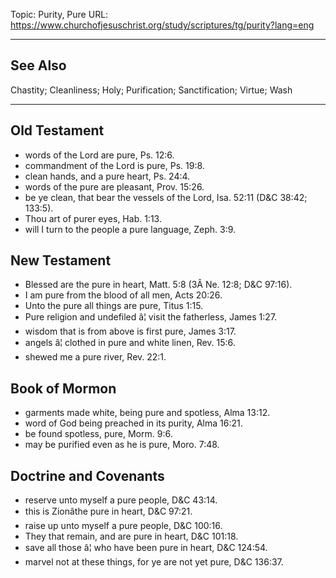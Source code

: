 Topic: Purity, Pure
URL: https://www.churchofjesuschrist.org/study/scriptures/tg/purity?lang=eng

---

## See Also

Chastity; Cleanliness; Holy; Purification; Sanctification; Virtue; Wash

---

## Old Testament

- words of the Lord are pure, Ps. 12:6.
- commandment of the Lord is pure, Ps. 19:8.
- clean hands, and a pure heart, Ps. 24:4.
- words of the pure are pleasant, Prov. 15:26.
- be ye clean, that bear the vessels of the Lord, Isa. 52:11 (D&C 38:42; 133:5).
- Thou art of purer eyes, Hab. 1:13.
- will I turn to the people a pure language, Zeph. 3:9.

## New Testament

- Blessed are the pure in heart, Matt. 5:8 (3Â Ne. 12:8; D&C 97:16).
- I am pure from the blood of all men, Acts 20:26.
- Unto the pure all things are pure, Titus 1:15.
- Pure religion and undefiled â¦ visit the fatherless, James 1:27.
- wisdom that is from above is first pure, James 3:17.
- angels â¦ clothed in pure and white linen, Rev. 15:6.
- shewed me a pure river, Rev. 22:1.

## Book of Mormon

- garments made white, being pure and spotless, Alma 13:12.
- word of God being preached in its purity, Alma 16:21.
- be found spotless, pure, Morm. 9:6.
- may be purified even as he is pure, Moro. 7:48.

## Doctrine and Covenants

- reserve unto myself a pure people, D&C 43:14.
- this is Zionâthe pure in heart, D&C 97:21.
- raise up unto myself a pure people, D&C 100:16.
- They that remain, and are pure in heart, D&C 101:18.
- save all those â¦ who have been pure in heart, D&C 124:54.
- marvel not at these things, for ye are not yet pure, D&C 136:37.

